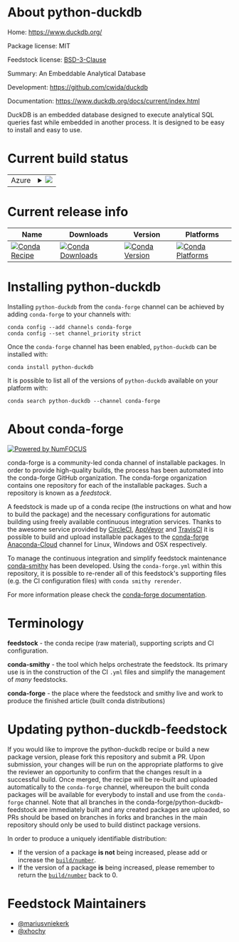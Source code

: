 About python-duckdb
===================

Home: https://www.duckdb.org/

Package license: MIT

Feedstock license: [BSD-3-Clause](https://github.com/conda-forge/python-duckdb-feedstock/blob/master/LICENSE.txt)

Summary: An Embeddable Analytical Database

Development: https://github.com/cwida/duckdb

Documentation: https://www.duckdb.org/docs/current/index.html

DuckDB is an embedded database designed to execute analytical SQL queries
fast while embedded in another process. It is designed to be easy to
install and easy to use.


Current build status
====================


<table>
    
  <tr>
    <td>Azure</td>
    <td>
      <details>
        <summary>
          <a href="https://dev.azure.com/conda-forge/feedstock-builds/_build/latest?definitionId=7019&branchName=master">
            <img src="https://dev.azure.com/conda-forge/feedstock-builds/_apis/build/status/python-duckdb-feedstock?branchName=master">
          </a>
        </summary>
        <table>
          <thead><tr><th>Variant</th><th>Status</th></tr></thead>
          <tbody><tr>
              <td>linux_64_arrow_cpp3.0.0numpy1.18python3.7.____cpython</td>
              <td>
                <a href="https://dev.azure.com/conda-forge/feedstock-builds/_build/latest?definitionId=7019&branchName=master">
                  <img src="https://dev.azure.com/conda-forge/feedstock-builds/_apis/build/status/python-duckdb-feedstock?branchName=master&jobName=linux&configuration=linux_64_arrow_cpp3.0.0numpy1.18python3.7.____cpython" alt="variant">
                </a>
              </td>
            </tr><tr>
              <td>linux_64_arrow_cpp3.0.0numpy1.18python3.8.____cpython</td>
              <td>
                <a href="https://dev.azure.com/conda-forge/feedstock-builds/_build/latest?definitionId=7019&branchName=master">
                  <img src="https://dev.azure.com/conda-forge/feedstock-builds/_apis/build/status/python-duckdb-feedstock?branchName=master&jobName=linux&configuration=linux_64_arrow_cpp3.0.0numpy1.18python3.8.____cpython" alt="variant">
                </a>
              </td>
            </tr><tr>
              <td>linux_64_arrow_cpp3.0.0numpy1.19python3.9.____cpython</td>
              <td>
                <a href="https://dev.azure.com/conda-forge/feedstock-builds/_build/latest?definitionId=7019&branchName=master">
                  <img src="https://dev.azure.com/conda-forge/feedstock-builds/_apis/build/status/python-duckdb-feedstock?branchName=master&jobName=linux&configuration=linux_64_arrow_cpp3.0.0numpy1.19python3.9.____cpython" alt="variant">
                </a>
              </td>
            </tr><tr>
              <td>linux_64_arrow_cpp4.0.1numpy1.18python3.7.____cpython</td>
              <td>
                <a href="https://dev.azure.com/conda-forge/feedstock-builds/_build/latest?definitionId=7019&branchName=master">
                  <img src="https://dev.azure.com/conda-forge/feedstock-builds/_apis/build/status/python-duckdb-feedstock?branchName=master&jobName=linux&configuration=linux_64_arrow_cpp4.0.1numpy1.18python3.7.____cpython" alt="variant">
                </a>
              </td>
            </tr><tr>
              <td>linux_64_arrow_cpp4.0.1numpy1.18python3.8.____cpython</td>
              <td>
                <a href="https://dev.azure.com/conda-forge/feedstock-builds/_build/latest?definitionId=7019&branchName=master">
                  <img src="https://dev.azure.com/conda-forge/feedstock-builds/_apis/build/status/python-duckdb-feedstock?branchName=master&jobName=linux&configuration=linux_64_arrow_cpp4.0.1numpy1.18python3.8.____cpython" alt="variant">
                </a>
              </td>
            </tr><tr>
              <td>linux_64_arrow_cpp4.0.1numpy1.19python3.9.____cpython</td>
              <td>
                <a href="https://dev.azure.com/conda-forge/feedstock-builds/_build/latest?definitionId=7019&branchName=master">
                  <img src="https://dev.azure.com/conda-forge/feedstock-builds/_apis/build/status/python-duckdb-feedstock?branchName=master&jobName=linux&configuration=linux_64_arrow_cpp4.0.1numpy1.19python3.9.____cpython" alt="variant">
                </a>
              </td>
            </tr><tr>
              <td>linux_64_arrow_cpp5.0.0numpy1.18python3.7.____cpython</td>
              <td>
                <a href="https://dev.azure.com/conda-forge/feedstock-builds/_build/latest?definitionId=7019&branchName=master">
                  <img src="https://dev.azure.com/conda-forge/feedstock-builds/_apis/build/status/python-duckdb-feedstock?branchName=master&jobName=linux&configuration=linux_64_arrow_cpp5.0.0numpy1.18python3.7.____cpython" alt="variant">
                </a>
              </td>
            </tr><tr>
              <td>linux_64_arrow_cpp5.0.0numpy1.18python3.8.____cpython</td>
              <td>
                <a href="https://dev.azure.com/conda-forge/feedstock-builds/_build/latest?definitionId=7019&branchName=master">
                  <img src="https://dev.azure.com/conda-forge/feedstock-builds/_apis/build/status/python-duckdb-feedstock?branchName=master&jobName=linux&configuration=linux_64_arrow_cpp5.0.0numpy1.18python3.8.____cpython" alt="variant">
                </a>
              </td>
            </tr><tr>
              <td>linux_64_arrow_cpp5.0.0numpy1.19python3.9.____cpython</td>
              <td>
                <a href="https://dev.azure.com/conda-forge/feedstock-builds/_build/latest?definitionId=7019&branchName=master">
                  <img src="https://dev.azure.com/conda-forge/feedstock-builds/_apis/build/status/python-duckdb-feedstock?branchName=master&jobName=linux&configuration=linux_64_arrow_cpp5.0.0numpy1.19python3.9.____cpython" alt="variant">
                </a>
              </td>
            </tr><tr>
              <td>linux_aarch64_arrow_cpp3.0.0numpy1.18python3.7.____cpython</td>
              <td>
                <a href="https://dev.azure.com/conda-forge/feedstock-builds/_build/latest?definitionId=7019&branchName=master">
                  <img src="https://dev.azure.com/conda-forge/feedstock-builds/_apis/build/status/python-duckdb-feedstock?branchName=master&jobName=linux&configuration=linux_aarch64_arrow_cpp3.0.0numpy1.18python3.7.____cpython" alt="variant">
                </a>
              </td>
            </tr><tr>
              <td>linux_aarch64_arrow_cpp3.0.0numpy1.18python3.8.____cpython</td>
              <td>
                <a href="https://dev.azure.com/conda-forge/feedstock-builds/_build/latest?definitionId=7019&branchName=master">
                  <img src="https://dev.azure.com/conda-forge/feedstock-builds/_apis/build/status/python-duckdb-feedstock?branchName=master&jobName=linux&configuration=linux_aarch64_arrow_cpp3.0.0numpy1.18python3.8.____cpython" alt="variant">
                </a>
              </td>
            </tr><tr>
              <td>linux_aarch64_arrow_cpp3.0.0numpy1.19python3.9.____cpython</td>
              <td>
                <a href="https://dev.azure.com/conda-forge/feedstock-builds/_build/latest?definitionId=7019&branchName=master">
                  <img src="https://dev.azure.com/conda-forge/feedstock-builds/_apis/build/status/python-duckdb-feedstock?branchName=master&jobName=linux&configuration=linux_aarch64_arrow_cpp3.0.0numpy1.19python3.9.____cpython" alt="variant">
                </a>
              </td>
            </tr><tr>
              <td>linux_aarch64_arrow_cpp4.0.1numpy1.18python3.7.____cpython</td>
              <td>
                <a href="https://dev.azure.com/conda-forge/feedstock-builds/_build/latest?definitionId=7019&branchName=master">
                  <img src="https://dev.azure.com/conda-forge/feedstock-builds/_apis/build/status/python-duckdb-feedstock?branchName=master&jobName=linux&configuration=linux_aarch64_arrow_cpp4.0.1numpy1.18python3.7.____cpython" alt="variant">
                </a>
              </td>
            </tr><tr>
              <td>linux_aarch64_arrow_cpp4.0.1numpy1.18python3.8.____cpython</td>
              <td>
                <a href="https://dev.azure.com/conda-forge/feedstock-builds/_build/latest?definitionId=7019&branchName=master">
                  <img src="https://dev.azure.com/conda-forge/feedstock-builds/_apis/build/status/python-duckdb-feedstock?branchName=master&jobName=linux&configuration=linux_aarch64_arrow_cpp4.0.1numpy1.18python3.8.____cpython" alt="variant">
                </a>
              </td>
            </tr><tr>
              <td>linux_aarch64_arrow_cpp4.0.1numpy1.19python3.9.____cpython</td>
              <td>
                <a href="https://dev.azure.com/conda-forge/feedstock-builds/_build/latest?definitionId=7019&branchName=master">
                  <img src="https://dev.azure.com/conda-forge/feedstock-builds/_apis/build/status/python-duckdb-feedstock?branchName=master&jobName=linux&configuration=linux_aarch64_arrow_cpp4.0.1numpy1.19python3.9.____cpython" alt="variant">
                </a>
              </td>
            </tr><tr>
              <td>linux_aarch64_arrow_cpp5.0.0numpy1.18python3.7.____cpython</td>
              <td>
                <a href="https://dev.azure.com/conda-forge/feedstock-builds/_build/latest?definitionId=7019&branchName=master">
                  <img src="https://dev.azure.com/conda-forge/feedstock-builds/_apis/build/status/python-duckdb-feedstock?branchName=master&jobName=linux&configuration=linux_aarch64_arrow_cpp5.0.0numpy1.18python3.7.____cpython" alt="variant">
                </a>
              </td>
            </tr><tr>
              <td>linux_aarch64_arrow_cpp5.0.0numpy1.18python3.8.____cpython</td>
              <td>
                <a href="https://dev.azure.com/conda-forge/feedstock-builds/_build/latest?definitionId=7019&branchName=master">
                  <img src="https://dev.azure.com/conda-forge/feedstock-builds/_apis/build/status/python-duckdb-feedstock?branchName=master&jobName=linux&configuration=linux_aarch64_arrow_cpp5.0.0numpy1.18python3.8.____cpython" alt="variant">
                </a>
              </td>
            </tr><tr>
              <td>linux_aarch64_arrow_cpp5.0.0numpy1.19python3.9.____cpython</td>
              <td>
                <a href="https://dev.azure.com/conda-forge/feedstock-builds/_build/latest?definitionId=7019&branchName=master">
                  <img src="https://dev.azure.com/conda-forge/feedstock-builds/_apis/build/status/python-duckdb-feedstock?branchName=master&jobName=linux&configuration=linux_aarch64_arrow_cpp5.0.0numpy1.19python3.9.____cpython" alt="variant">
                </a>
              </td>
            </tr><tr>
              <td>linux_ppc64le_arrow_cpp3.0.0numpy1.18python3.7.____cpython</td>
              <td>
                <a href="https://dev.azure.com/conda-forge/feedstock-builds/_build/latest?definitionId=7019&branchName=master">
                  <img src="https://dev.azure.com/conda-forge/feedstock-builds/_apis/build/status/python-duckdb-feedstock?branchName=master&jobName=linux&configuration=linux_ppc64le_arrow_cpp3.0.0numpy1.18python3.7.____cpython" alt="variant">
                </a>
              </td>
            </tr><tr>
              <td>linux_ppc64le_arrow_cpp3.0.0numpy1.18python3.8.____cpython</td>
              <td>
                <a href="https://dev.azure.com/conda-forge/feedstock-builds/_build/latest?definitionId=7019&branchName=master">
                  <img src="https://dev.azure.com/conda-forge/feedstock-builds/_apis/build/status/python-duckdb-feedstock?branchName=master&jobName=linux&configuration=linux_ppc64le_arrow_cpp3.0.0numpy1.18python3.8.____cpython" alt="variant">
                </a>
              </td>
            </tr><tr>
              <td>linux_ppc64le_arrow_cpp3.0.0numpy1.19python3.9.____cpython</td>
              <td>
                <a href="https://dev.azure.com/conda-forge/feedstock-builds/_build/latest?definitionId=7019&branchName=master">
                  <img src="https://dev.azure.com/conda-forge/feedstock-builds/_apis/build/status/python-duckdb-feedstock?branchName=master&jobName=linux&configuration=linux_ppc64le_arrow_cpp3.0.0numpy1.19python3.9.____cpython" alt="variant">
                </a>
              </td>
            </tr><tr>
              <td>linux_ppc64le_arrow_cpp4.0.1numpy1.18python3.7.____cpython</td>
              <td>
                <a href="https://dev.azure.com/conda-forge/feedstock-builds/_build/latest?definitionId=7019&branchName=master">
                  <img src="https://dev.azure.com/conda-forge/feedstock-builds/_apis/build/status/python-duckdb-feedstock?branchName=master&jobName=linux&configuration=linux_ppc64le_arrow_cpp4.0.1numpy1.18python3.7.____cpython" alt="variant">
                </a>
              </td>
            </tr><tr>
              <td>linux_ppc64le_arrow_cpp4.0.1numpy1.18python3.8.____cpython</td>
              <td>
                <a href="https://dev.azure.com/conda-forge/feedstock-builds/_build/latest?definitionId=7019&branchName=master">
                  <img src="https://dev.azure.com/conda-forge/feedstock-builds/_apis/build/status/python-duckdb-feedstock?branchName=master&jobName=linux&configuration=linux_ppc64le_arrow_cpp4.0.1numpy1.18python3.8.____cpython" alt="variant">
                </a>
              </td>
            </tr><tr>
              <td>linux_ppc64le_arrow_cpp4.0.1numpy1.19python3.9.____cpython</td>
              <td>
                <a href="https://dev.azure.com/conda-forge/feedstock-builds/_build/latest?definitionId=7019&branchName=master">
                  <img src="https://dev.azure.com/conda-forge/feedstock-builds/_apis/build/status/python-duckdb-feedstock?branchName=master&jobName=linux&configuration=linux_ppc64le_arrow_cpp4.0.1numpy1.19python3.9.____cpython" alt="variant">
                </a>
              </td>
            </tr><tr>
              <td>linux_ppc64le_arrow_cpp5.0.0numpy1.18python3.7.____cpython</td>
              <td>
                <a href="https://dev.azure.com/conda-forge/feedstock-builds/_build/latest?definitionId=7019&branchName=master">
                  <img src="https://dev.azure.com/conda-forge/feedstock-builds/_apis/build/status/python-duckdb-feedstock?branchName=master&jobName=linux&configuration=linux_ppc64le_arrow_cpp5.0.0numpy1.18python3.7.____cpython" alt="variant">
                </a>
              </td>
            </tr><tr>
              <td>linux_ppc64le_arrow_cpp5.0.0numpy1.18python3.8.____cpython</td>
              <td>
                <a href="https://dev.azure.com/conda-forge/feedstock-builds/_build/latest?definitionId=7019&branchName=master">
                  <img src="https://dev.azure.com/conda-forge/feedstock-builds/_apis/build/status/python-duckdb-feedstock?branchName=master&jobName=linux&configuration=linux_ppc64le_arrow_cpp5.0.0numpy1.18python3.8.____cpython" alt="variant">
                </a>
              </td>
            </tr><tr>
              <td>linux_ppc64le_arrow_cpp5.0.0numpy1.19python3.9.____cpython</td>
              <td>
                <a href="https://dev.azure.com/conda-forge/feedstock-builds/_build/latest?definitionId=7019&branchName=master">
                  <img src="https://dev.azure.com/conda-forge/feedstock-builds/_apis/build/status/python-duckdb-feedstock?branchName=master&jobName=linux&configuration=linux_ppc64le_arrow_cpp5.0.0numpy1.19python3.9.____cpython" alt="variant">
                </a>
              </td>
            </tr><tr>
              <td>osx_64_arrow_cpp3.0.0numpy1.18python3.7.____cpython</td>
              <td>
                <a href="https://dev.azure.com/conda-forge/feedstock-builds/_build/latest?definitionId=7019&branchName=master">
                  <img src="https://dev.azure.com/conda-forge/feedstock-builds/_apis/build/status/python-duckdb-feedstock?branchName=master&jobName=osx&configuration=osx_64_arrow_cpp3.0.0numpy1.18python3.7.____cpython" alt="variant">
                </a>
              </td>
            </tr><tr>
              <td>osx_64_arrow_cpp3.0.0numpy1.18python3.8.____cpython</td>
              <td>
                <a href="https://dev.azure.com/conda-forge/feedstock-builds/_build/latest?definitionId=7019&branchName=master">
                  <img src="https://dev.azure.com/conda-forge/feedstock-builds/_apis/build/status/python-duckdb-feedstock?branchName=master&jobName=osx&configuration=osx_64_arrow_cpp3.0.0numpy1.18python3.8.____cpython" alt="variant">
                </a>
              </td>
            </tr><tr>
              <td>osx_64_arrow_cpp3.0.0numpy1.19python3.9.____cpython</td>
              <td>
                <a href="https://dev.azure.com/conda-forge/feedstock-builds/_build/latest?definitionId=7019&branchName=master">
                  <img src="https://dev.azure.com/conda-forge/feedstock-builds/_apis/build/status/python-duckdb-feedstock?branchName=master&jobName=osx&configuration=osx_64_arrow_cpp3.0.0numpy1.19python3.9.____cpython" alt="variant">
                </a>
              </td>
            </tr><tr>
              <td>osx_64_arrow_cpp4.0.1numpy1.18python3.7.____cpython</td>
              <td>
                <a href="https://dev.azure.com/conda-forge/feedstock-builds/_build/latest?definitionId=7019&branchName=master">
                  <img src="https://dev.azure.com/conda-forge/feedstock-builds/_apis/build/status/python-duckdb-feedstock?branchName=master&jobName=osx&configuration=osx_64_arrow_cpp4.0.1numpy1.18python3.7.____cpython" alt="variant">
                </a>
              </td>
            </tr><tr>
              <td>osx_64_arrow_cpp4.0.1numpy1.18python3.8.____cpython</td>
              <td>
                <a href="https://dev.azure.com/conda-forge/feedstock-builds/_build/latest?definitionId=7019&branchName=master">
                  <img src="https://dev.azure.com/conda-forge/feedstock-builds/_apis/build/status/python-duckdb-feedstock?branchName=master&jobName=osx&configuration=osx_64_arrow_cpp4.0.1numpy1.18python3.8.____cpython" alt="variant">
                </a>
              </td>
            </tr><tr>
              <td>osx_64_arrow_cpp4.0.1numpy1.19python3.9.____cpython</td>
              <td>
                <a href="https://dev.azure.com/conda-forge/feedstock-builds/_build/latest?definitionId=7019&branchName=master">
                  <img src="https://dev.azure.com/conda-forge/feedstock-builds/_apis/build/status/python-duckdb-feedstock?branchName=master&jobName=osx&configuration=osx_64_arrow_cpp4.0.1numpy1.19python3.9.____cpython" alt="variant">
                </a>
              </td>
            </tr><tr>
              <td>osx_64_arrow_cpp5.0.0numpy1.18python3.7.____cpython</td>
              <td>
                <a href="https://dev.azure.com/conda-forge/feedstock-builds/_build/latest?definitionId=7019&branchName=master">
                  <img src="https://dev.azure.com/conda-forge/feedstock-builds/_apis/build/status/python-duckdb-feedstock?branchName=master&jobName=osx&configuration=osx_64_arrow_cpp5.0.0numpy1.18python3.7.____cpython" alt="variant">
                </a>
              </td>
            </tr><tr>
              <td>osx_64_arrow_cpp5.0.0numpy1.18python3.8.____cpython</td>
              <td>
                <a href="https://dev.azure.com/conda-forge/feedstock-builds/_build/latest?definitionId=7019&branchName=master">
                  <img src="https://dev.azure.com/conda-forge/feedstock-builds/_apis/build/status/python-duckdb-feedstock?branchName=master&jobName=osx&configuration=osx_64_arrow_cpp5.0.0numpy1.18python3.8.____cpython" alt="variant">
                </a>
              </td>
            </tr><tr>
              <td>osx_64_arrow_cpp5.0.0numpy1.19python3.9.____cpython</td>
              <td>
                <a href="https://dev.azure.com/conda-forge/feedstock-builds/_build/latest?definitionId=7019&branchName=master">
                  <img src="https://dev.azure.com/conda-forge/feedstock-builds/_apis/build/status/python-duckdb-feedstock?branchName=master&jobName=osx&configuration=osx_64_arrow_cpp5.0.0numpy1.19python3.9.____cpython" alt="variant">
                </a>
              </td>
            </tr>
          </tbody>
        </table>
      </details>
    </td>
  </tr>
</table>

Current release info
====================

| Name | Downloads | Version | Platforms |
| --- | --- | --- | --- |
| [![Conda Recipe](https://img.shields.io/badge/recipe-python--duckdb-green.svg)](https://anaconda.org/conda-forge/python-duckdb) | [![Conda Downloads](https://img.shields.io/conda/dn/conda-forge/python-duckdb.svg)](https://anaconda.org/conda-forge/python-duckdb) | [![Conda Version](https://img.shields.io/conda/vn/conda-forge/python-duckdb.svg)](https://anaconda.org/conda-forge/python-duckdb) | [![Conda Platforms](https://img.shields.io/conda/pn/conda-forge/python-duckdb.svg)](https://anaconda.org/conda-forge/python-duckdb) |

Installing python-duckdb
========================

Installing `python-duckdb` from the `conda-forge` channel can be achieved by adding `conda-forge` to your channels with:

```
conda config --add channels conda-forge
conda config --set channel_priority strict
```

Once the `conda-forge` channel has been enabled, `python-duckdb` can be installed with:

```
conda install python-duckdb
```

It is possible to list all of the versions of `python-duckdb` available on your platform with:

```
conda search python-duckdb --channel conda-forge
```


About conda-forge
=================

[![Powered by
NumFOCUS](https://img.shields.io/badge/powered%20by-NumFOCUS-orange.svg?style=flat&colorA=E1523D&colorB=007D8A)](https://numfocus.org)

conda-forge is a community-led conda channel of installable packages.
In order to provide high-quality builds, the process has been automated into the
conda-forge GitHub organization. The conda-forge organization contains one repository
for each of the installable packages. Such a repository is known as a *feedstock*.

A feedstock is made up of a conda recipe (the instructions on what and how to build
the package) and the necessary configurations for automatic building using freely
available continuous integration services. Thanks to the awesome service provided by
[CircleCI](https://circleci.com/), [AppVeyor](https://www.appveyor.com/)
and [TravisCI](https://travis-ci.com/) it is possible to build and upload installable
packages to the [conda-forge](https://anaconda.org/conda-forge)
[Anaconda-Cloud](https://anaconda.org/) channel for Linux, Windows and OSX respectively.

To manage the continuous integration and simplify feedstock maintenance
[conda-smithy](https://github.com/conda-forge/conda-smithy) has been developed.
Using the ``conda-forge.yml`` within this repository, it is possible to re-render all of
this feedstock's supporting files (e.g. the CI configuration files) with ``conda smithy rerender``.

For more information please check the [conda-forge documentation](https://conda-forge.org/docs/).

Terminology
===========

**feedstock** - the conda recipe (raw material), supporting scripts and CI configuration.

**conda-smithy** - the tool which helps orchestrate the feedstock.
                   Its primary use is in the construction of the CI ``.yml`` files
                   and simplify the management of *many* feedstocks.

**conda-forge** - the place where the feedstock and smithy live and work to
                  produce the finished article (built conda distributions)


Updating python-duckdb-feedstock
================================

If you would like to improve the python-duckdb recipe or build a new
package version, please fork this repository and submit a PR. Upon submission,
your changes will be run on the appropriate platforms to give the reviewer an
opportunity to confirm that the changes result in a successful build. Once
merged, the recipe will be re-built and uploaded automatically to the
`conda-forge` channel, whereupon the built conda packages will be available for
everybody to install and use from the `conda-forge` channel.
Note that all branches in the conda-forge/python-duckdb-feedstock are
immediately built and any created packages are uploaded, so PRs should be based
on branches in forks and branches in the main repository should only be used to
build distinct package versions.

In order to produce a uniquely identifiable distribution:
 * If the version of a package **is not** being increased, please add or increase
   the [``build/number``](https://docs.conda.io/projects/conda-build/en/latest/resources/define-metadata.html#build-number-and-string).
 * If the version of a package **is** being increased, please remember to return
   the [``build/number``](https://docs.conda.io/projects/conda-build/en/latest/resources/define-metadata.html#build-number-and-string)
   back to 0.

Feedstock Maintainers
=====================

* [@mariusvniekerk](https://github.com/mariusvniekerk/)
* [@xhochy](https://github.com/xhochy/)

